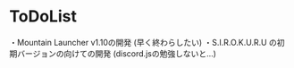 # ToDoList

・Mountain Launcher v1.10の開発 (早く終わらしたい)
・S.I.R.O.K.U.R.U の初期バージョンの向けての開発 (discord.jsの勉強しないと...)
